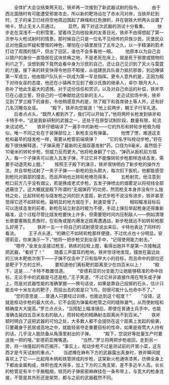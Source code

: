 　　全体扩大会议结束两天后，铁斧再一次接到了新武器试射的指令。
　　由于西北面随时有可能遭受邪兽攻击，所以新的靶场设在了赤水河对岸，当铁斧赶到时，王子的亲卫已经将空地周边围起了麻绳和红色旗帜，并在钢铁大桥两头设置了哨卡，禁止无关人员通过。
　　显然，殿下对这次武器的测试十分看重。
　　快步走在深浅不一的积雪里，望着侍卫向他投来的友善目光，铁斧不由得想起了第一次参与火枪试射时的情景。那时候自己只是一位名不见经传的异族沙民，灰堡民众总对他露出怀疑和警惕的神色，哪怕在小镇里居住了五年之久，以一手精湛的箭术打动了周围的猎户，但出了旧区，谁也不会多看他一眼。
　　他原本以为自己会以猎户的身份一直隐居在这块贫瘠之地，不是老死在床上，就是死于邪兽或猎物的利爪之下，没想到殿下竟然会看中身为沙民的自己，还让自己见识到了天火与雷霆的力量。接下来的转变快得令他目不暇接，从组建民兵队奋力抵抗邪兽，到边陲镇第一军成立，他由猎户队队长一跃成为第一军总指挥。更令人意外的是，正因为殿下对待女巫的态度，他还在小镇再次见到了傲沙氏族的继承人，卓尔.银月大人，弥补了他此生最大的遗憾。对于这份信任和赏识，以及对自己命运的补偿，铁斧早已在心底立誓，将自己的一切奉献给这位新的主人。
　　走近试验场中央，铁斧见到了罗兰殿下的身影，令他稍感意外的是，除了殿下和首席骑士等人外，还有好几名沉睡岛女巫。
　　“殿下，铁斧向您报道！”他上前两步，朝王子行军礼道。
　　后者点点头，“既然人都到齐了，我们可以开始了。”他将两杆长枪发到铁斧和卡特手中，“这是我新研制的武器之一，还处于在原型试制阶段，数量有限，轮流来试试吧。”
　　铁斧仔细端详了一遍手中的新枪——它的外形和转轮步枪极为相似，唯一不同之处在于装弹部位上：新枪支没有弹巢。
　　他愣了愣，难道这支枪和最早的燧发枪一样，需要从枪管前端填弹？
　　“它的名字叫栓动步枪，”好在殿下很快解释道，“子弹采用了最新的无烟双基发射*药，口径为8毫米，虽然低于10毫米的转轮步枪，但威力反而更大。”他将枪身翻了个边，“弹药从扳机前方插入，每一个子弹夹可以嵌入五发子弹，不过它并不能像转轮步枪那样连续击发，需要手动退壳和上膛。”
　　按照王子殿下的演示，铁斧很快明白了新步枪的操作方法，并且举枪试射了一夹子子弹——新枪的劲头颇大，每次扣下扳机，他都能感受到枪托对肩部的撞击，而且声响也比转轮枪嘹亮得多。
　　五枪射完，他注意到枪口前方几乎没有烟尘，若是换成老式步枪，五发子弹喷出的烟雾足以将视线全部遮蔽住了。这大概就是殿下所谓的“无烟弹药”的功劳，然而枪支本身并没有什么独特之处，比起转轮枪与燧发枪之间的巨大差距，新式步枪不说没有进步，铁斧甚至觉得它还不如转轮枪。最明显的地方就在于，射速变慢了。
　　相较瞄准目标后可以连续击发的前者，新枪在站立射击时极为不便，手动上弹后举起枪身还得重新瞄准，这个过程尽管比燧发枪要快上许多，但需要短时间内压制敌人——例如清理长歌要塞叛乱贵族时，在街角或屋内爆发近距离遭遇战，新步枪就远不如转轮枪那么好用了。
　　铁斧一五一十将自己的试射感受说出来后，卡特也表达了同样的看法。
　　王子点头道，“的确它不如转轮枪那样便捷，不过优点也十分明显。安德莉亚，你来演示一下，”他将一把步枪交到女巫手中，“记得使用能力射击。”
　　“嗯哼，”金发女巫接过枪支，熟练的拉栓上膛，看得出她并不是第一次接触这把武器，“看好了！”
　　随着三声震耳的枪响，铁斧惊讶地发现，摆放在最远处的三块木靶依次倒下——子弹不仅击中了只有指甲大小的目标，而且命中的部位还是靶子下方的立杆。
　　要知道他们离标靶的距离至少在四百米以上！
　　“殿下，这是……”卡特不敢置信道。
　　“安德莉亚的分支能力让她能够精准的命中目标，无论手中的武器是弓还是枪，”王子笑道，“不过它并非直接作用在弩矢或子弹上，而是对武器性能的准确掌握——换句话说，如果是靠自己投掷的石头，估计只能击中十米左右的靶子，而投出去的若是只飞鸟，则很可能什么也命中不了。”
　　“您的意思是……普通人只要经过训练，也能达到这个程度？”
　　“没错，这就是栓动步枪的最大优点，它不会因为弹巢和枪管之间的缝隙漏气，从而使射程和精确度大大提高。”罗兰点点头，“当搭配上瞄准镜后，即使在普通士兵手中，也能准确击毙四五百米左右的敌人，而转轮枪的精确射击距离尚不到百米。”
　　铁斧顿时明白了这把武器的可怕之处，大多数人都不会提防在这个距离上发起的偷袭，只要藏身于民居或高地之中，就能轻易夺走重要目标的性命，如果是夜莺大人持有的话，几乎没人能防备从角落里射出的子弹。
　　“殿下，您说好等批量生产时要送我一把的哦，”安德莉亚掩嘴道。
　　“当然，”罗兰将两把步枪收回，走到另一旁，将一块隆起的布匹揭开，“事实上，栓动步枪不过是测试前的开胃小菜，这东西才是今天试射的重点。”
　　当遮掩在麻布下方的武器露出真身时，铁斧瞬间就喜欢上了它——比起用木柄和铁管拼成的步枪，这架新火枪通体漆黑，仿佛全身上下都由金属构成，体积也庞大得多，加上下方的三角支架，差不多近半人高。长长的枪管足有半个手腕粗细，锃亮的子弹密密麻麻挂在一条布带上，与宽大的枪身连接，不管是其外形还是架势，都与之前的武器截然不同。